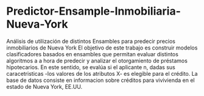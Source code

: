 # Predictor-Ensample-Inmobiliaria-Nueva-York
Análisis de utilización de distintos Ensambles para predecir precios inmobiliarios de Nueva York
El objetivo de este trabajo es construir modelos clasificadores basados en ensambles que permitan 
evaluar distintos algoritmos a a hora de predecir y analizar el otorgamiento de préstamos hipotecarios. 
En este sentido, se evalúa si el aplicante n, dadas sus caracetristicas -los valores de los atributos X- es elegible para el crédito.
La base de datos consiste en informacion sobre créditos para vivivienda en el estado de Nueva York, EE.UU.
